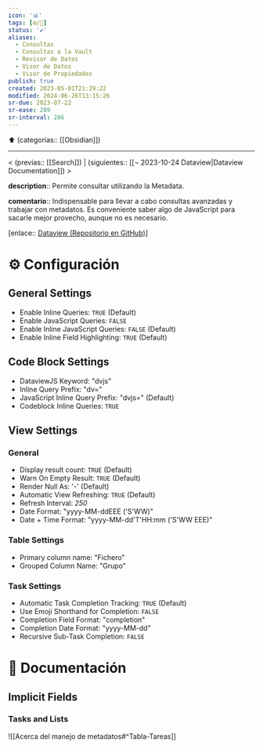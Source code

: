 ```yaml
---
icon: '📊'
tags: [⚙️/🔌]
status: '✔️'
aliases:
  - Consultas
  - Consultas a la Vault
  - Revisor de Datos
  - Visor de Datos
  - Visor de Propiedades
publish: true
created: 2023-05-01T21:29:22
modified: 2024-06-26T13:15:26
sr-due: 2023-07-22
sr-ease: 289
sr-interval: 286
---
```


⬆️ (categorías:: [[Obsidian]])

---

< (previas:: [[Search]]) | (siguientes:: [[¬ 2023-10-24 Dataview|Dataview Documentation]]) >

**description**:: Permite consultar utilizando la Metadata.

**comentario**:: Indispensable para llevar a cabo consultas avanzadas y trabajar con metadatos. Es conveniente saber algo de JavaScript para sacarle mejor provecho, aunque no es necesario.

[enlace:: [Dataview (Repositorio en GitHub)](https://github.com/blacksmithgu/obsidian-dataview)]

# ⚙️ Configuración

## General Settings

- Enable Inline Queries: `TRUE` (Default)
- Enable JavaScript Queries: `FALSE`
- Enable Inline JavaScript Queries: `FALSE` (Default)
- Enable Inline Field Highlighting: `TRUE` (Default)

## Code Block Settings

- DataviewJS Keyword: "dvjs"
- Inline Query Prefix: "dv="
- JavaScript Inline Query Prefix: "dvjs=" (Default)
- Codeblock Inline Queries: `TRUE`

## View Settings

### General

- Display result count: `TRUE` (Default)
- Warn On Empty Result: `TRUE` (Default)
- Render Null As: '\-' (Default)
- Automatic View Refreshing: `TRUE` (Default)
- Refresh Interval: *250*
- Date Format: "yyyy-MM-ddEEE ('S'WW)"
- Date + Time Format: "yyyy-MM-dd'T'HH:mm ('S'WW EEE)"

### Table Settings

- Primary column name: "Fichero"
- Grouped Column Name: "Grupo"

### Task Settings

- Automatic Task Completion Tracking: `TRUE` (Default)
- Use Emoji Shorthand for Completion: `FALSE`
- Completion Field Format: "completion"
- Completion Date Format: "yyyy-MM-dd"
- Recursive Sub-Task Completion: `FALSE`

# 📃 Documentación

## Implicit Fields

### Tasks and Lists

![[Acerca del manejo de metadatos#^Tabla-Tareas]]
